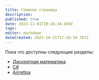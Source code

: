 ```yaml
---
title: Главная страница
description: 
published: true
date: 2023-11-01T19:24:34.449Z
tags: 
editor: markdown
dateCreated: 2023-10-21T17:16:39.767Z
---
```


Пока что доступны следующие разделы:

-   [Дискретная математика](/discrete-math)
-   [C#](/c-sharp)
-   [Алгебра](/algebra)
